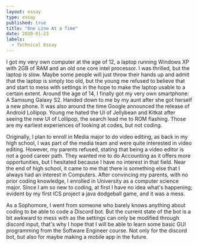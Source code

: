 ```yaml
---
layout: essay
type: essay
published: true
title: "One Line At a Time"
date: 2020-01-23
labels:
  - Technical Essay
---
```


I got my very own computer at the age of 12, a laptop running Windows XP with 2GB of RAM and an old one core intel processor. I was thrilled, but the laptop is slow. Maybe some people will just throw their hands up and admit that the laptop is simply too old, but the young me refused to believe that and start to mess with settings in the hope to make the laptop usable to a certain extent. Around the age of 14, I finally got my very own smartphone: A Samsung Galaxy S2. Handed down to me by my aunt after she got herself a new phone. It was also around the time Google announced the release of Android Lollipop. Young me hated the UI of Jellybean and Kitkat after seeing the new UI of Lollipop, the search lead me to ROM flashing. Those are my earliest experiences of looking at codes, but not coding.

Originally, I plan to enroll in Media major to do video editing, as back in my high school, I was part of the media team and were quite interested in video editing. However, my parents refused, stating that being a video editor is not a good career path. They wanted me to do Accounting as it offers more opportunities, but I hesitated because I have no interest in that field. Near the end of high school, it came to me that there is something else that I always had an interest in Computers. After convincing my parents, with no prior coding knowledge, I enrolled in University as a computer science major. Since I am so new to coding, at first I have no idea what's happening; evident by my first ICS project a java dodgeball game, and it was a mess. 

As a Sophomore, I went from someone who barely knows anything about coding to be able to code a Discord bot. But the current state of the bot is a bit awkward to mess with as the settings can only be modified through discord input, that's why I hope that I will be able to learn some basic GUI programming from the Software Engineer course. Not only for the discord bot, but also for maybe making a mobile app in the future.